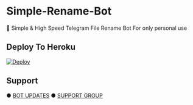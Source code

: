 # Simple-Rename-Bot

📝 Simple & High Speed Telegram File Rename Bot For only personal use 

## Deploy To Heroku

[![Deploy](https://www.herokucdn.com/deploy/button.svg)](https://heroku.com/deploy?template=https://github.com/MrMKN/Simple-Rename-Bot)

## Support

● [BOT UPDATES](https://t.me/mkn_bots_updates)
● [SUPPORT GROUP](https://t.me/mkn_botz_discussion_group)
